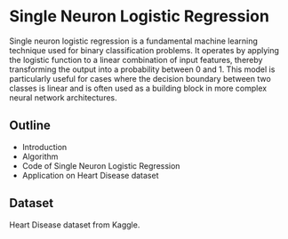 # Single Neuron Logistic Regression
Single neuron logistic regression is a fundamental machine learning technique used for binary classification problems. It operates by applying the logistic function to a linear combination of input features, thereby transforming the output into a probability between 0 and 1. This model is particularly useful for cases where the decision boundary between two classes is linear and is often used as a building block in more complex neural network architectures.

## Outline

* Introduction
* Algorithm
* Code of Single Neuron Logistic Regression
* Application on Heart Disease dataset


## Dataset
Heart Disease dataset from Kaggle.
